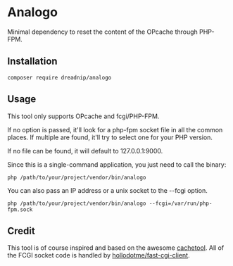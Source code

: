 # Analogo

Minimal dependency to reset the content of the OPcache through PHP-FPM.

## Installation

    composer require dreadnip/analogo

## Usage
This tool only supports OPcache and fcgi/PHP-FPM.

If no option is passed, it'll look for a php-fpm socket file in all the common places. If multiple are found, it'll try to select one for your PHP version.

If no file can be found, it will default to 127.0.0.1:9000.

Since this is a single-command application, you just need to call the binary:
    
    php /path/to/your/project/vendor/bin/analogo

You can also pass an IP address or a unix socket to the --fcgi option.

    php /path/to/your/project/vendor/bin/analogo --fcgi=/var/run/php-fpm.sock

## Credit

This tool is of course inspired and based on the awesome [cachetool](https://github.com/gordalina/cachetool). All of the FCGI socket code is handled by [hollodotme/fast-cgi-client](https://github.com/hollodotme/fast-cgi-client).